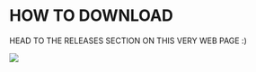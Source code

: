 # HOW TO DOWNLOAD

HEAD TO THE RELEASES SECTION ON THIS VERY WEB PAGE :)

<img src="/Z:\Pictures/to/rockpapersicsosrs-screenshot.png" >
